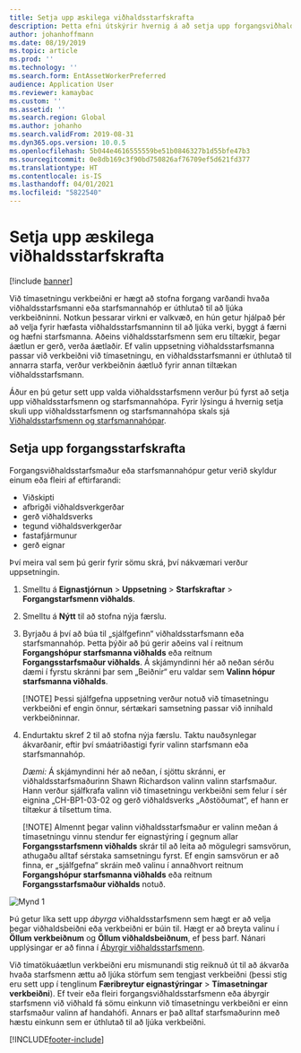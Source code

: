 ```yaml
---
title: Setja upp æskilega viðhaldsstarfskrafta
description: Þetta efni útskýrir hvernig á að setja upp forgangsviðhaldsstarfskrafta í eignastjórnun.
author: johanhoffmann
ms.date: 08/19/2019
ms.topic: article
ms.prod: ''
ms.technology: ''
ms.search.form: EntAssetWorkerPreferred
audience: Application User
ms.reviewer: kamaybac
ms.custom: ''
ms.assetid: ''
ms.search.region: Global
ms.author: johanho
ms.search.validFrom: 2019-08-31
ms.dyn365.ops.version: 10.0.5
ms.openlocfilehash: 5b044e4616555559be51b0846327b1d55bfe47b3
ms.sourcegitcommit: 0e8db169c3f90bd750826af76709ef5d621fd377
ms.translationtype: HT
ms.contentlocale: is-IS
ms.lasthandoff: 04/01/2021
ms.locfileid: "5822540"
---
```

# <a name="set-up-preferred-maintenance-workers"></a>Setja upp æskilega viðhaldsstarfskrafta

[!include [banner](../../includes/banner.md)]

 

Við tímasetningu verkbeiðni er hægt að stofna forgang varðandi hvaða viðhaldsstarfsmanni eða starfsmannahóp er úthlutað til að ljúka verkbeiðninni. Notkun þessarar virkni er valkvæð, en hún getur hjálpað þér að velja fyrir hæfasta viðhaldsstarfsmanninn til að ljúka verki, byggt á færni og hæfni starfsmanna. Aðeins viðhaldsstarfsmenn sem eru tiltækir, þegar áætlun er gerð, verða áætlaðir. Ef valin uppsetning viðhaldsstarfsmanna passar við verkbeiðni við tímasetningu, en viðhaldsstarfsmanni er úthlutað til annarra starfa, verður verkbeiðnin áætluð fyrir annan tiltækan viðhaldsstarfsmann.

Áður en þú getur sett upp valda viðhaldsstarfsmenn verður þú fyrst að setja upp viðhaldsstarfsmenn og starfsmannahópa. Fyrir lýsingu á hvernig setja skuli upp viðhaldsstarfsmenn og starfsmannahópa skals sjá [Viðhaldsstarfsmenn og starfsmannahópar](../setup-for-objects/workers-and-worker-groups.md).

## <a name="set-up-preferred-workers"></a>Setja upp forgangsstarfskrafta

Forgangsviðhaldsstarfsmaður eða starfsmannahópur getur verið skyldur einum eða fleiri af eftirfarandi:

- Viðskipti  
- afbrigði viðhaldsverkgerðar  
- gerð viðhaldsverks  
- tegund viðhaldsverkgerðar  
- fastafjármunur  
- gerð eignar  

Því meira val sem þú gerir fyrir sömu skrá, því nákvæmari verður uppsetningin.

1. Smelltu á **Eignastjórnun** > **Uppsetning** > **Starfskraftar** > **Forgangstarfsmenn viðhalds**.

2. Smelltu á **Nýtt** til að stofna nýja færslu.

3. Byrjaðu á því að búa til „sjálfgefinn“ viðhaldsstarfsmann eða starfsmannahóp. Þetta þýðir að þú gerir aðeins val í reitnum **Forgangshópur starfsmanna viðhalds** eða reitnum **Forgangsstarfsmaður viðhalds**. Á skjámyndinni hér að neðan sérðu dæmi í fyrstu skránni þar sem „Beiðnir“ eru valdar sem **Valinn hópur starfsmanna viðhalds**.

    [!NOTE] Þessi sjálfgefna uppsetning verður notuð við tímasetningu verkbeiðni ef engin önnur, sértækari samsetning passar við innihald verkbeiðninnar.

4. Endurtaktu skref 2 til að stofna nýja færslu. Taktu nauðsynlegar ákvarðanir, eftir því smáatriðastigi fyrir valinn starfsmann eða starfsmannahóp. 

    *Dæmi:* Á skjámyndinni hér að neðan, í sjöttu skránni, er viðhaldsstarfsmaðurinn Shawn Richardson valinn valinn starfsmaður. Hann verður sjálfkrafa valinn við tímasetningu verkbeiðni sem felur í sér eignina „CH-BP1-03-02 og gerð viðhaldsverks „Aðstöðumat“, ef hann er tiltækur á tilsettum tíma.

    [!NOTE] Almennt þegar valinn viðhaldsstarfsmaður er valinn meðan á tímasetningu vinnu stendur fer eignastýring í gegnum allar **Forgangsstarfsmenn viðhalds** skrár til að leita að mögulegri samsvörun, athugaðu alltaf sérstaka samsetningu fyrst. Ef engin samsvörun er að finna, er „sjálfgefna“ skráin með valinu í annaðhvort reitnum **Forgangshópur starfsmanna viðhalds** eða reitnum **Forgangsstarfsmaður viðhalds** notuð.

![Mynd 1](media/02-work-order-scheduling.png)

Þú getur líka sett upp *ábyrga* viðhaldsstarfsmenn sem hægt er að velja þegar viðhaldsbeiðni eða verkbeiðni er búin til. Hægt er að breyta valinu í **Öllum verkbeiðnum** og **Öllum viðhaldsbeiðnum**, ef þess þarf. Nánari upplýsingar er að finna í [Ábyrgir viðhaldsstarfsmenn](../setup-for-maintenance-requests/responsible-workers.md).

Við tímatökuáætlun verkbeiðni eru mismunandi stig reiknuð út til að ákvarða hvaða starfsmenn ættu að ljúka störfum sem tengjast verkbeiðni (þessi stig eru sett upp í tenglinum **Færibreytur eignastýringar** > **Tímasetningar verkbeiðni**). Ef tveir eða fleiri forgangsviðhaldsstarfsmenn eða ábyrgir starfsmenn við viðhald fá sömu einkunn við tímasetningu verkbeiðni er einn starfsmaður valinn af handahófi. Annars er það alltaf starfsmaðurinn með hæstu einkunn sem er úthlutað til að ljúka verkbeiðni.



[!INCLUDE[footer-include](../../../includes/footer-banner.md)]